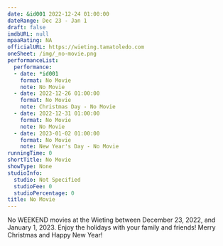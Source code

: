 ```yaml
---
date: &id001 2022-12-24 01:00:00
dateRange: Dec 23 - Jan 1
draft: false
imdbURL: null
mpaaRating: NA
officialURL: https://wieting.tamatoledo.com
oneSheet: /img/_no-movie.png
performanceList:
  performance:
  - date: *id001
    format: No Movie
    note: No Movie
  - date: 2022-12-26 01:00:00
    format: No Movie
    note: Christmas Day - No Movie
  - date: 2022-12-31 01:00:00
    format: No Movie
    note: No Movie
  - date: 2023-01-02 01:00:00
    format: No Movie
    note: New Year's Day - No Movie
runningTime: 0
shortTitle: No Movie
showType: None
studioInfo:
  studio: Not Specified
  studioFee: 0
  studioPercentage: 0
title: No Movie
---
```


No WEEKEND movies at the Wieting between December 23, 2022, and January 1, 2023.  Enjoy the holidays with your family and friends!  Merry Christmas and Happy New Year!